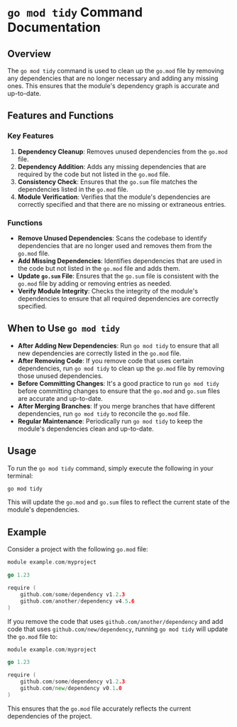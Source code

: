 # `go mod tidy` Command Documentation

## Overview

The `go mod tidy` command is used to clean up the `go.mod` file by removing any dependencies that are no longer necessary and adding any missing ones. This ensures that the module's dependency graph is accurate and up-to-date.

## Features and Functions

### Key Features

1. **Dependency Cleanup**: Removes unused dependencies from the `go.mod` file.
2. **Dependency Addition**: Adds any missing dependencies that are required by the code but not listed in the `go.mod` file.
3. **Consistency Check**: Ensures that the `go.sum` file matches the dependencies listed in the `go.mod` file.
4. **Module Verification**: Verifies that the module's dependencies are correctly specified and that there are no missing or extraneous entries.

### Functions

- **Remove Unused Dependencies**: Scans the codebase to identify dependencies that are no longer used and removes them from the `go.mod` file.
- **Add Missing Dependencies**: Identifies dependencies that are used in the code but not listed in the `go.mod` file and adds them.
- **Update `go.sum` File**: Ensures that the `go.sum` file is consistent with the `go.mod` file by adding or removing entries as needed.
- **Verify Module Integrity**: Checks the integrity of the module's dependencies to ensure that all required dependencies are correctly specified.

## When to Use `go mod tidy`

- **After Adding New Dependencies**: Run `go mod tidy` to ensure that all new dependencies are correctly listed in the `go.mod` file.
- **After Removing Code**: If you remove code that uses certain dependencies, run `go mod tidy` to clean up the `go.mod` file by removing those unused dependencies.
- **Before Committing Changes**: It's a good practice to run `go mod tidy` before committing changes to ensure that the `go.mod` and `go.sum` files are accurate and up-to-date.
- **After Merging Branches**: If you merge branches that have different dependencies, run `go mod tidy` to reconcile the `go.mod` file.
- **Regular Maintenance**: Periodically run `go mod tidy` to keep the module's dependencies clean and up-to-date.

## Usage

To run the `go mod tidy` command, simply execute the following in your terminal:

```sh
go mod tidy
```

This will update the `go.mod` and `go.sum` files to reflect the current state of the module's dependencies.

## Example

Consider a project with the following `go.mod` file:

```go
module example.com/myproject

go 1.23

require (
    github.com/some/dependency v1.2.3
    github.com/another/dependency v4.5.6
)
```

If you remove the code that uses `github.com/another/dependency` and add code that uses `github.com/new/dependency`, running `go mod tidy` will update the `go.mod` file to:

```go
module example.com/myproject

go 1.23

require (
    github.com/some/dependency v1.2.3
    github.com/new/dependency v0.1.0
)
```

This ensures that the `go.mod` file accurately reflects the current dependencies of the project.